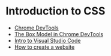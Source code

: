 # Introduction to CSS
 - [Chrome DevTools](https://www.youtube.com/watch?v=VuQ4pF_hfag)
 - [The Box Model in Chrome DevTools](https://youtu.be/uQi8TK-GDO4)
 - [Intro to Visual Studio Code](https://www.youtube.com/watch?v=Do0tl_u0WZk&t=2s)
 - [How to create a website](https://www.youtube.com/watch?v=47GaFnnex5w)
